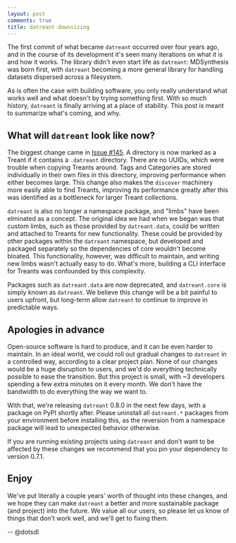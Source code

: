 ```yaml
---
layout: post
comments: true
title: datreant downsizing
---
```


The first commit of what became `datreant` occurred over four years ago, and in the course of its development it's seen many iterations on what it is and how it works.
The library didn't even start life as `datreant`: MDSynthesis was born first, with `datreant` becoming a more general library for handling datasets dispersed across a filesystem.

As is often the case with building software, you only really understand what works well and what doesn't by trying something first.
With so much history, `datreant` is finally arriving at a place of stability.
This post is meant to summarize what's coming, and why.

## What will `datreant` look like now?

The biggest change came in [Issue #145](https://github.com/datreant/datreant.core/pull/145).
A directory is now marked as a Treant if it contains a `.datreant` directory.
There are no UUIDs, which were trouble when copying Treants around.
Tags and Categories are stored individually in their own files in this directory, improving performance when either becomes large.
This change also makes the `discover` machinery more easily able to find Treants,
improving its performance greatly after this was identified as a bottleneck for larger Treant collections.

`datreant` is also no longer a namespace package, and "limbs" have been elminated as a concept.
The original idea we had when we began was that custom limbs, such as those provided by `datreant.data`, could be written and attached to Treants for new functionality.
These could be provided by other packages within the `datreant` namespace, but developed and packaged separately so the dependencies of core wouldn't become bloated.
This functionality, however, was difficult to maintain, and writing new limbs wasn't actually easy to do.
What's more, building a CLI interface for Treants was confounded by this complexity.

Packages such as `datreant.data` are now deprecated, and `datreant.core` is simply known as `datreant`.
We believe this change will be a bit painful to users upfront, but long-term allow `datreant` to continue to improve in predictable ways.

## Apologies in advance

Open-source software is hard to produce, and it can be even harder to maintain.
In an ideal world, we could roll out gradual changes to `datreant` in a controlled way, according to a clear project plan.
None of our changes would be a huge disruption to users, and we'd do everything technically possible to ease the transition.
But this project is small, with ~3 developers spending a few extra minutes on it every month.
We don't have the bandwidth to do everything the way we want to.

With that, we're releasing `datreant` 0.8.0 in the next few days, with a package on PyPI shortly after.
Please uninstall all `datreant.*` packages from your environment before installing this, as the reversion from a namespace package will lead to unexpected behavior otherwise.

If you are running existing projects using `datreant` and don't want to be affected by these changes
we recommend that you pin your dependency to version 0.7.1.

## Enjoy

We've put literally a couple years' worth of thought into these changes, and we hope they can make `datreant` a better and more sustainable package (and project) into the future.
We value all our users, so please let us know of things that don't work well, and we'll get to fixing them.


-- @dotsdl
